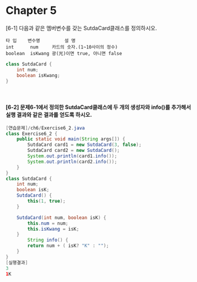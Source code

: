 # Chapter 5

[6-1] 다음과 같은 멤버변수를 갖는 SutdaCard클래스를 정의하시오.


    타 입    변수명         설 명
    int      num     카드의 숫자.(1~10사이의 정수)
    boolean  isKwang 광(光)이면 true, 아니면 false

```java
class SutdaCard {
    int num;
    boolean isKwang;
}
```

<br>

#### [6-2] 문제6-1에서 정의한 SutdaCard클래스에 두 개의 생성자와 info()를 추가해서 실행 결과와 같은 결과를 얻도록 하시오.

```java
[연습문제]/ch6/Exercise6_2.java
class Exercise6_2 {
    public static void main(String args[]) {
        SutdaCard card1 = new SutdaCard(3, false);
        SutdaCard card2 = new SutdaCard();
        System.out.println(card1.info());
        System.out.println(card2.info());
    }
}
class SutdaCard {
    int num;
    boolean isK;
    SutdaCard() {
        this(1, true);
    }

    SutdaCard(int num, boolean isK) {
        this.num = num;
        this.isKwang = isK;
    }
        String info() { 
        return num + ( isK? "K" : "");
    }
}
[실행결과]
3
1K
```
